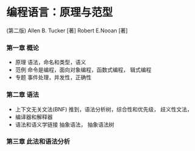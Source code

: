 # 编程语言：原理与范型
(第二版) 
Allen B. Tucker [著] 
Robert E.Nooan [著]

### 第一章 概论  
* 原理 
语法，命名和类型，语义
* 范例 
命令是编程，面向对象编程，函数式编程， 辑式编程
* 专题 
事件处理，并发性，正确性 

### 第二章 语法
* 上下文无关文法(BNF) 
推到，语法分析树，综合性和优先级， 歧义性文法， 
* 编译器和解释器 
* 语法和语义学链接 
抽象语法， 抽象语法树

### 第三章 此法和语法分析


